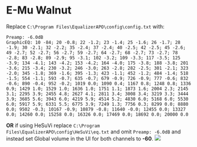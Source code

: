 # E-Mu Walnut
Replace `C:\Program Files\EqualizerAPO\config\config.txt` with:
```
Preamp: -6.0dB
GraphicEQ: 10 -84; 20 -0.8; 22 -1.2; 23 -1.4; 25 -1.6; 26 -1.7; 28 -1.9; 30 -2.1; 32 -2.2; 35 -2.4; 37 -2.4; 40 -2.5; 42 -2.5; 45 -2.6; 49 -2.7; 52 -2.7; 56 -2.7; 59 -2.7; 64 -2.7; 68 -2.7; 73 -2.7; 78 -2.8; 83 -2.8; 89 -2.9; 95 -3.1; 102 -3.2; 109 -3.3; 117 -3.5; 125 -3.9; 134 -4.1; 143 -4.2; 153 -4.2; 164 -4.0; 175 -3.8; 188 -3.8; 201 -3.6; 215 -3.4; 230 -3.2; 246 -3.0; 263 -2.8; 282 -2.5; 301 -2.1; 323 -2.0; 345 -1.8; 369 -1.6; 395 -1.3; 423 -1.1; 452 -1.2; 484 -1.4; 518 -1.5; 554 -1.1; 593 -0.7; 635 -0.7; 679 -0.9; 726 -0.9; 777 -0.6; 832 -0.6; 890 -0.4; 952 -0.2; 1019 0.0; 1090 0.4; 1167 0.8; 1248 0.8; 1336 0.9; 1429 1.0; 1529 1.0; 1636 1.0; 1751 1.1; 1873 1.6; 2004 2.3; 2145 3.1; 2295 3.9; 2455 4.8; 2627 4.1; 2811 3.4; 3008 3.4; 3219 3.3; 3444 3.9; 3685 5.6; 3943 6.0; 4219 5.9; 4514 5.2; 4830 6.0; 5168 6.0; 5530 6.0; 5917 5.9; 6331 5.5; 6775 3.9; 7249 1.3; 7756 0.3; 8299 0.0; 8880 0.0; 9502 -0.3; 10167 -0.9; 10879 -0.8; 11640 -0.0; 12455 0.0; 13327 0.0; 14260 0.0; 15258 0.0; 16326 0.0; 17469 0.0; 18692 0.0; 20000 0.0
```
**OR** if using HeSuVi replace `C:\Program Files\EqualizerAPO\config\HeSuVi\eq.txt` and omit `Preamp: -6.0dB` and instead set Global volume in the UI for both channels to **-60**.
![](https://raw.githubusercontent.com/jaakkopasanen/AutoEq/master/results/Innerfidelity%202017/innerfidelity/onear/E-Mu%20Walnut/E-Mu%20Walnut.png)